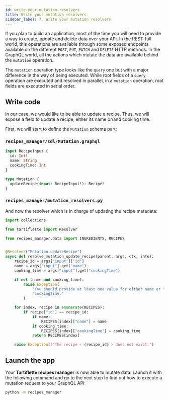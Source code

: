 ```yaml
---
id: write-your-mutation-resolvers
title: Write your mutation resolvers
sidebar_label: 7. Write your mutation resolvers
---
```


If you plan to build an application, most of the time you will need to provide a way to create, update and delete data over your API. In the REST-full world, this operations are available through some exposed endpoints available on the different `POST`, `PUT`, `PATCH` and `DELETE` HTTP methods. In the GraphQL world, all the actions which mutate the data are available behind the `mutation` operation.

The `mutation` operation type looks like the `query` one but with a major difference in the way of being executed. While root fields of a `query` operation are executed and resolved in parallel, in a `mutation` operation, root fields are executed in serial order.

## Write code

In our case, we would like to be able to update a recipe. Thus, we will expose a field to update a recipe, either its name or/and cooking time.

First, we will start to define the `Mutation` schema part:

### `recipes_manager/sdl/Mutation.graphql`

```graphql
input RecipeInput {
  id: Int!
  name: String
  cookingTime: Int
}

type Mutation {
  updateRecipe(input: RecipeInput!): Recipe!
}
```

### `recipes_manager/mutation_resolvers.py`

And now the resolver which is in charge of updating the recipe metadata:
```python
import collections

from tartiflette import Resolver

from recipes_manager.data import INGREDIENTS, RECIPES


@Resolver("Mutation.updateRecipe")
async def resolve_mutation_update_recipe(parent, args, ctx, info):
    recipe_id = args["input"]["id"]
    name = args["input"].get("name")
    cooking_time = args["input"].get("cookingTime")

    if not (name and cooking_time):
        raise Exception(
            "You should provide at least one value for either name or "
            "cookingTime."
        )

    for index, recipe in enumerate(RECIPES):
        if recipe["id"] == recipe_id:
            if name:
                RECIPES[index]["name"] = name
            if cooking_time:
                RECIPES[index]["cookingTime"] = cooking_time
            return RECIPES[index]

    raise Exception(f"The recipe < {recipe_id} > does not exist.")
```

## Launch the app

Your **Tartiflette recipes manager** is now able to mutate data. Launch it with the following command and go to the next step to find out how to execute a mutation request to your GraphQL API:

```bash
python -m recipes_manager
```
